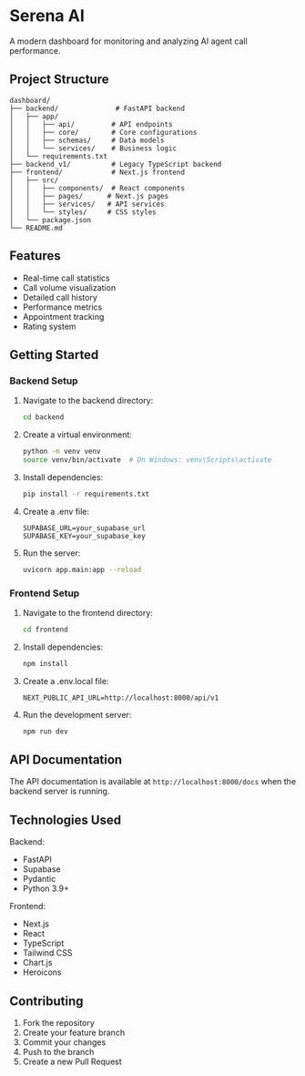 # Serena AI 

A modern dashboard for monitoring and analyzing AI agent call performance.

## Project Structure

```
dashboard/
├── backend/              # FastAPI backend
│   ├── app/
│   │   ├── api/         # API endpoints
│   │   ├── core/        # Core configurations
│   │   ├── schemas/     # Data models
│   │   └── services/    # Business logic
│   └── requirements.txt
├── backend_v1/          # Legacy TypeScript backend
├── frontend/            # Next.js frontend
│   ├── src/
│   │   ├── components/  # React components
│   │   ├── pages/      # Next.js pages
│   │   ├── services/   # API services
│   │   └── styles/     # CSS styles
│   └── package.json
└── README.md
```

## Features

- Real-time call statistics
- Call volume visualization
- Detailed call history
- Performance metrics
- Appointment tracking
- Rating system

## Getting Started

### Backend Setup

1. Navigate to the backend directory:
   ```bash
   cd backend
   ```

2. Create a virtual environment:
   ```bash
   python -m venv venv
   source venv/bin/activate  # On Windows: venv\Scripts\activate
   ```

3. Install dependencies:
   ```bash
   pip install -r requirements.txt
   ```

4. Create a .env file:
   ```
   SUPABASE_URL=your_supabase_url
   SUPABASE_KEY=your_supabase_key
   ```

5. Run the server:
   ```bash
   uvicorn app.main:app --reload
   ```

### Frontend Setup

1. Navigate to the frontend directory:
   ```bash
   cd frontend
   ```

2. Install dependencies:
   ```bash
   npm install
   ```

3. Create a .env.local file:
   ```
   NEXT_PUBLIC_API_URL=http://localhost:8000/api/v1
   ```

4. Run the development server:
   ```bash
   npm run dev
   ```

## API Documentation

The API documentation is available at `http://localhost:8000/docs` when the backend server is running.

## Technologies Used

Backend:
- FastAPI
- Supabase
- Pydantic
- Python 3.9+

Frontend:
- Next.js
- React
- TypeScript
- Tailwind CSS
- Chart.js
- Heroicons

## Contributing

1. Fork the repository
2. Create your feature branch
3. Commit your changes
4. Push to the branch
5. Create a new Pull Request 